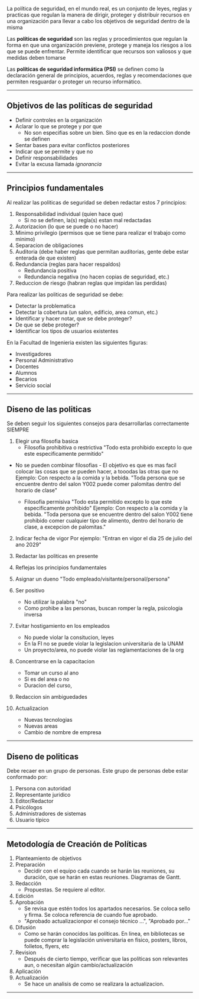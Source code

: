 
La política de seguridad, en el mundo real, es un conjunto de leyes, reglas y practicas que regulan la manera de dirigir, proteger y distribuir recursos en una organización para llevar a cabo los objetivos de seguridad dentro de la misma

Las **políticas de seguridad** son las reglas y procedimientos que regulan la forma en que una organización previene, protege y maneja los riesgos a los que se puede enfrentar.
Permite identificar que recursos son valiosos y que medidas deben tomarse

Las **políticas de seguridad informática (PSI)** se definen como la declaración general de principios, acuerdos, reglas y recomendaciones que permiten resguardar o proteger un recurso informático.

___

## Objetivos de las políticas de seguridad

- Definir controles en la organización
- Aclarar lo que se protege y por que
	- No son especifias sobre un bien. Sino que es en la redaccion donde se definen
- Sentar bases para evitar conflictos posteriores
- Indicar que se permite y que no
- Definir responsabilidades
- Evitar la excusa llamada *ignorancia*

___
## Principios fundamentales

Al realizar las politicas de seguridad se deben redactar estos 7 principios:

1. Responsabilidad individual (quien hace que)
	- Si no se definen, la(s) regla(s) estan mal redactadas
2. Autorizacion (lo que se puede o no hacer)
3. Minimo privilegio (permisos que se tiene para realizar el trabajo como minimo)
4. Separacion de obligaciones
5. Auditoria (debe haber reglas que permitan auditorias, gente debe estar enterada de que existen)
6. Redundancia (reglas para hacer respaldos)
	- Redundancia positiva 
	- Redundancia negativa (no hacen copias de seguridad, etc.)
7. Reduccion de riesgo (habran reglas que impidan las perdidas)

Para realizar las politicas de seguridad se debe:
- Detectar la problematica
- Detectar la cobertura (un salon, edificio, area comun, etc.)
- Identificar y hacer notar, que se debe proteger?
- De que se debe proteger?
- Identificar los tipos de usuarios existentes

En la Facultad de Ingenieria existen las siguientes figuras:
- Investigadores
- Personal Administrativo
- Docentes
- Alumnos
- Becarios
- Servicio social

___
## Diseno de las politicas

Se deben seguir los siguientes consejos para desarrollarlas correctamente SIEMPRE

1. Elegir una filosofia basica
	- Filosofia prohibitiva o restrictiva
		"Todo esta prohibido excepto lo que este especificamente permitido"
- No se pueden combinar filosofias
		- El objetivo es que es mas facil colocar las cosas que se pueden hacer, a tooodas las otras que no
		Ejemplo: Con respecto a la comida y la bebida. "Toda persona que se encuentre dentro del salon Y002 puede comer palomitas dentro del horario de clase"

	- Filosofia permisiva
		"Todo esta permitido excepto lo que este especificamente prohibido"
		Ejemplo: Con respecto a la comida y la bebida. "Toda persona que se encuentre dentro del salon Y002 tiene prohibido comer cualquier tipo de alimento, dentro del horario de clase, a excepcion de palomitas."

2. Indicar fecha de vigor
	Por ejemplo:  "Entran en vigor el dia 25 de julio del ano 2029"

3. Redactar las politicas en presente

4. Reflejas los principios fundamentales

5. Asignar un dueno
	"Todo empleado/visitante/personal/persona"

6. Ser positivo
	- No utilizar la palabra "no"
	- Como prohibe a las personas, buscan romper la regla, psicologia inversa

7. Evitar hostigamiento en los empleados
	- No puede violar la consitucion, leyes
	- En la FI no se puede violar la legislacion universitaria de la UNAM
	- Un proyecto/area, no puede violar las reglamentaciones de la org

8. Concentrarse en la capacitacion
	- Tomar un curso al ano
	- Si es del area o no
	- Duracion del curso, 

9. Redaccion sin ambiguedades

10. Actualizacion
	- Nuevas tecnologias
	- Nuevas areas
	- Cambio de nombre de empresa

___
## Diseno de politicas

Debe recaer en un grupo de personas. Este grupo de personas debe estar conformado por:
1. Persona con autoridad
2. Representante juridico
3. Editor/Redactor
4. Psicólogos
5. Administradores de sistemas
6. Usuario típico

___
## Metodología de Creación de Políticas

1. Planteamiento de objetivos
2. Preparación
	- Decidir con el equipo cada cuando se harán las reuniones, su duración, que se harán en estas reuniones. Diagramas de Gantt. 
3. Redacción
	- Propuestas. Se requiere al editor. 
4. Edición
5. Aprobación
	- Se revisa que estén todos los apartados necesarios. Se coloca sello y firma. Se coloca referencia de cuando fue aprobado. 
	- "Aprobado actualizacionpor el consejo técnico ...", "Aprobado por..."
6. Difusión
	- Como se harán conocidos las políticas. En linea, en bibliotecas se puede comprar la legislación universitaria en físico, posters, libros, folletos, flyers, etc
7. Revision
	- Después de cierto tiempo, verificar que las políticas son relevantes aun, o necesitan algún cambio/actualización
8. Aplicación
9. Actualización
	- Se hace un analisis de como se realizara la actualizacion. 

___
